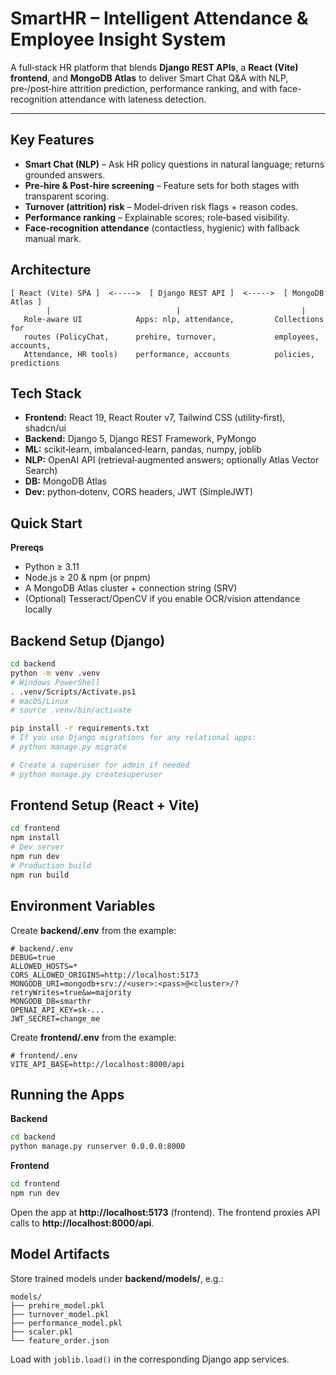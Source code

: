 # SmartHR – Intelligent Attendance & Employee Insight System

A full‑stack HR platform that blends **Django REST APIs**, a **React (Vite) frontend**, and **MongoDB Atlas** to deliver Smart Chat Q&A with NLP, pre‑/post‑hire attrition prediction, performance ranking, and  with face-recognition attendance with lateness detection.

---


## Key Features
- **Smart Chat (NLP)** – Ask HR policy questions in natural language; returns grounded answers.
- **Pre‑hire & Post‑hire screening** – Feature sets for both stages with transparent scoring.
- **Turnover (attrition) risk** – Model‑driven risk flags + reason codes.
- **Performance ranking** – Explainable scores; role‑based visibility.
- **Face‑recognition attendance** (contactless, hygienic) with fallback manual mark.


## Architecture
```
[ React (Vite) SPA ]  <----->  [ Django REST API ]  <----->  [ MongoDB Atlas ]
        |                            |                           |
   Role‑aware UI            Apps: nlp, attendance,         Collections for
   routes (PolicyChat,      prehire, turnover,             employees, accounts,
   Attendance, HR tools)    performance, accounts          policies, predictions
```

## Tech Stack
- **Frontend:** React 19, React Router v7, Tailwind CSS (utility‑first), shadcn/ui
- **Backend:** Django 5, Django REST Framework, PyMongo
- **ML:** scikit‑learn, imbalanced‑learn, pandas, numpy, joblib
- **NLP:** OpenAI API (retrieval‑augmented answers; optionally Atlas Vector Search)
- **DB:** MongoDB Atlas
- **Dev:** python‑dotenv, CORS headers, JWT (SimpleJWT)

## Quick Start
**Prereqs**
- Python ≥ 3.11
- Node.js ≥ 20 & npm (or pnpm)
- A MongoDB Atlas cluster + connection string (SRV)
- (Optional) Tesseract/OpenCV if you enable OCR/vision attendance locally

## Backend Setup (Django)
```bash
cd backend
python -m venv .venv
# Windows PowerShell
. .venv/Scripts/Activate.ps1
# macOS/Linux
# source .venv/bin/activate

pip install -r requirements.txt
# If you use Django migrations for any relational apps:
# python manage.py migrate

# Create a superuser for admin if needed
# python manage.py createsuperuser
```

## Frontend Setup (React + Vite)
```bash
cd frontend
npm install
# Dev server
npm run dev
# Production build
npm run build
```

## Environment Variables
Create **backend/.env** from the example:
```env
# backend/.env
DEBUG=true
ALLOWED_HOSTS=*
CORS_ALLOWED_ORIGINS=http://localhost:5173
MONGODB_URI=mongodb+srv://<user>:<pass>@<cluster>/?retryWrites=true&w=majority
MONGODB_DB=smarthr
OPENAI_API_KEY=sk-...
JWT_SECRET=change_me
```
Create **frontend/.env** from the example:
```env
# frontend/.env
VITE_API_BASE=http://localhost:8000/api
```

## Running the Apps
**Backend**
```bash
cd backend
python manage.py runserver 0.0.0.0:8000
```
**Frontend**
```bash
cd frontend
npm run dev
```
Open the app at **http://localhost:5173** (frontend). The frontend proxies API calls to **http://localhost:8000/api**.

## Model Artifacts
Store trained models under **backend/models/**, e.g.:
```
models/
├── prehire_model.pkl
├── turnover_model.pkl
├── performance_model.pkl
├── scaler.pkl
└── feature_order.json
```
Load with `joblib.load()` in the corresponding Django app services.



